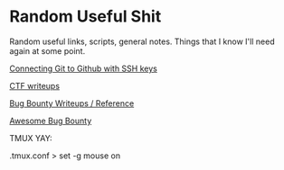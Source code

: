 # Random Useful Shit
Random useful links, scripts, general notes. Things that I know I'll need again at some point.

[Connecting Git to Github with SSH keys](https://gist.github.com/developius/c81f021eb5c5916013dc)

[CTF writeups](https://github.com/ctfs)

[Bug Bounty Writeups / Reference](https://github.com/ngalongc/bug-bounty-reference)

[Awesome Bug Bounty](https://github.com/djadmin/awesome-bug-bounty)


TMUX YAY:

.tmux.conf > set -g mouse on
